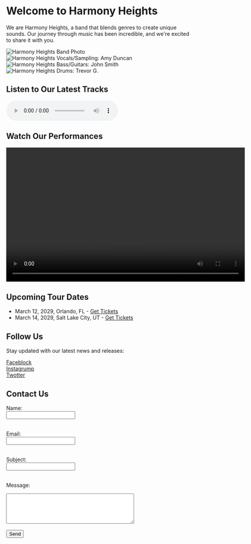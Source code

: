 <!DOCTYPE html>
<html lang="en">
<head>
  <meta charset="UTF-8">
  <title>Harmony Heights: Feel the Music</title>
  <meta name="description" content="Official webpage of Harmony Heights, featuring our latest music, tour dates, and exclusive content for our fans.">
</head>
<body>

  <h1>Welcome to Harmony Heights</h1>
  <p>We are Harmony Heights, a band that blends genres to create unique sounds. Our journey through music has been incredible, and we're excited to share it with you.</p>

  <img src="https://edube.org/uploads/media/default/0001/04/band-photo.jpg" alt="Harmony Heights Band Photo"><br>
  <img src="https://edube.org/uploads/media/default/0001/04/member1-amy.jpg" alt="Harmony Heights Vocals/Sampling: Amy Duncan"><br>
  <img src="https://edube.org/uploads/media/default/0001/04/member2-john.jpg" alt="Harmony Heights Bass/Guitars: John Smith"><br>
  <img src="https://edube.org/uploads/media/default/0001/04/member3-trevor.jpg" alt="Harmony Heights Drums: Trevor G."><br>
  
  <h2>Listen to Our Latest Tracks</h2>
  <audio controls>
    <source src="https://edube.org/uploads/media/default/0001/04/track1.mp3" type="audio/mpeg">
    Your browser does not support the audio element.
  </audio>
 
  <h2>Watch Our Performances</h2>
  <video controls width="640" height="360">
    <source src="https://edube.org/uploads/media/default/0001/04/performance1.mp4" type="video/mp4">
    Your browser does not support the video element.
  </video>
 
  <h2>Upcoming Tour Dates</h2>
  <ul>
    <li>March 12, 2029, Orlando, FL - 
      <a href="https://example.com/purchase-tickets-harmony-heights-orlando" target="_blank">Get Tickets</a>
    </li>
    <li>March 14, 2029, Salt Lake City, UT - 
      <a href="https://example.com/purchase-tickets-harmony-heights-slc" target="_blank">Get Tickets</a>
    </li>
  </ul>
  
  <h2>Follow Us</h2>
  <p>Stay updated with our latest news and releases:</p>
  <a href="https://www.example.com/faceblock/hh" target="_blank">Faceblock</a><br>
  <a href="https://www.example.com/instagrump/hh" target="_blank">Instagrump</a><br>
  <a href="https://www.example.com/twotter/hh" target="_blank">Twotter</a><br>
 
  <h2>Contact Us</h2>
<form action="harmonyheightsacademy@gmail.com" method="post" enctype="text/plain">
  <label for="name">Name:</label><br>
  <input type="text" id="name" name="name"><br><br>

  <label for="email">Email:</label><br>
  <input type="email" id="email" name="email"><br><br>

  <label for="subject">Subject:</label><br>
  <input type="text" id="subject" name="subject"><br><br>

  <label for="message">Message:</label><br>
  <textarea id="message" name="message" rows="5" cols="40"></textarea><br><br>

  <input type="submit" value="Send">
</form>
</body>
</html>
